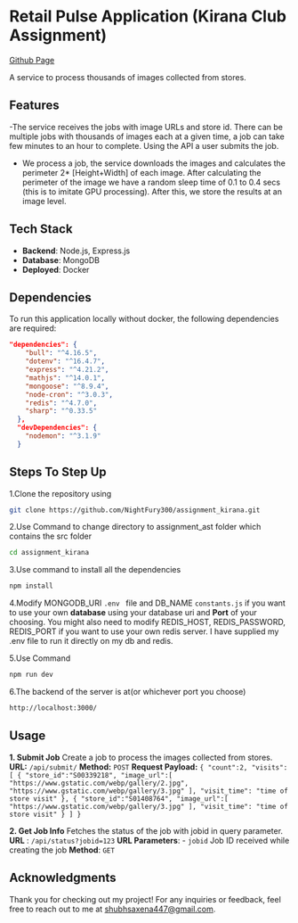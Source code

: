 # Retail Pulse Application (Kirana Club Assignment)

[Github Page](https://github.com/NightFury300/assignment_kirana)

A service to process thousands of images collected from stores.

## Features
-The service receives the jobs with image URLs and store id.
There can be multiple jobs with thousands of images each at a given time, a job can take few minutes to an hour to complete. Using the API a user submits the job.

- We process a job, the service downloads the images and calculates the perimeter 2* [Height+Width] of each image. After calculating the perimeter of the image we have a random sleep time of 0.1 to 0.4 secs (this is to imitate GPU processing). After this, we store the results at an image level.

## Tech Stack
- **Backend**: Node.js, Express.js
- **Database**: MongoDB
- **Deployed**: Docker

## Dependencies
To run this application locally without docker, the following dependencies are required:
```json
"dependencies": {
    "bull": "^4.16.5",
    "dotenv": "^16.4.7",
    "express": "^4.21.2",
    "mathjs": "^14.0.1",
    "mongoose": "^8.9.4",
    "node-cron": "^3.0.3",
    "redis": "^4.7.0",
    "sharp": "^0.33.5"
  },
  "devDependencies": {
    "nodemon": "^3.1.9"
  }
```

## Steps To Step Up

1.Clone the repository using
```sh
git clone https://github.com/NightFury300/assignment_kirana.git
```
2.Use Command to change directory to assignment_ast folder which contains the src folder
```sh
cd assignment_kirana
```

3.Use command to install all the dependencies
```sh 
npm install
```

4.Modify MONGODB_URI ```.env ``` file and DB_NAME ```constants.js``` if you want to use your own **database** using your database uri and **Port** of your choosing. You might also need to modify REDIS_HOST, REDIS_PASSWORD, REDIS_PORT if you want to use your own redis server. I have supplied my .env file to run it directly on my db and redis.

5.Use Command
```sh 
npm run dev
```

6.The backend of the server is at(or whichever port you choose)
```sh 
http://localhost:3000/
```

## Usage

**1. Submit Job**
Create a job to process the images collected from stores.
**URL:** `/api/submit/`
**Method:** `POST`
**Request Payload:**
`
{
   "count":2,
   "visits":[
      {
         "store_id":"S00339218",
         "image_url":[
            "https://www.gstatic.com/webp/gallery/2.jpg",
            "https://www.gstatic.com/webp/gallery/3.jpg"
         ],
         "visit_time": "time of store visit"
      },
      {
         "store_id":"S01408764",
         "image_url":[
            "https://www.gstatic.com/webp/gallery/3.jpg"
         ],
         "visit_time": "time of store visit"
      }
   ]
}
`

**2. Get Job Info**
Fetches the status of the job with jobid in query parameter.
**URL** : `/api/status?jobid=123`
**URL Parameters**: - `jobid` Job ID received while creating the job
**Method**: `GET`

## Acknowledgments
Thank you for checking out my project! For any inquiries or feedback, feel free to reach out to me at [shubhsaxena447@gmail.com](mailto:shubhsaxena447@gmail.com).
